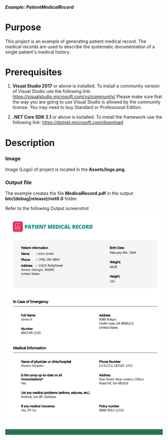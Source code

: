 ##### Example: PatientMedicalRecord

# Purpose 
This project is an example of generating patient medical record. The medical records are used to describe the systematic documentation of a single patient's medical history. 

# Prerequisites 
1) **Visual Studio 2017** or above is installed.
   To install a community version of Visual Studio use the following link: https://visualstudio.microsoft.com/vs/community/
   Please make sure that the way you are going to use Visual Studio is allowed by the community license. You may need to buy Standard or Professional Edition.

2) **.NET Core SDK 2.1** or above is installed.
   To install the framework use the following link: https://dotnet.microsoft.com/download

# Description
### Image 
Image (Logo) of project is located in the **Assets/logo.png**.

### Output file
The example creates the file **MedicalRecord.pdf** in the output **bin/(debug|release)/net6.0** folder.

Refer to the following Output screenshot 
![Output image](PatientMedicalRecord/Result/MedicalRecord.jpg)
